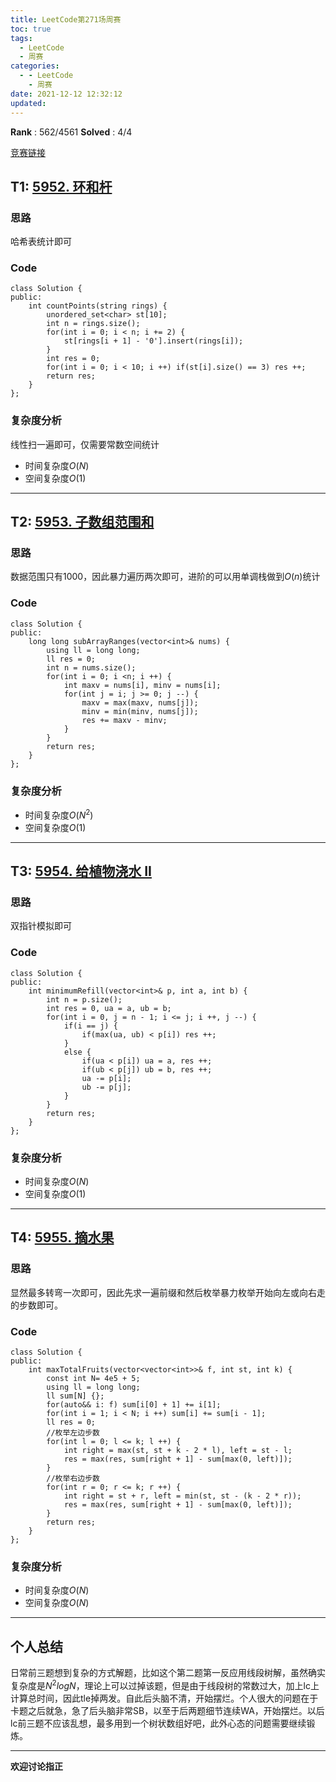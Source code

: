 ```yaml
---
title: LeetCode第271场周赛
toc: true
tags:
  - LeetCode
  - 周赛
categories:
  - - LeetCode
    - 周赛
date: 2021-12-12 12:32:12
updated:
---
```


**Rank** : 562/4561
**Solved** : 4/4

[竞赛链接](https://leetcode-cn.com/contest/weekly-contest-271/)

<!--more-->

## T1: [5952. 环和杆](https://leetcode-cn.com/problems/rings-and-rods/)  

### 思路
哈希表统计即可
### Code
```
class Solution {
public:
    int countPoints(string rings) {
        unordered_set<char> st[10];
        int n = rings.size();
        for(int i = 0; i < n; i += 2) {
            st[rings[i + 1] - '0'].insert(rings[i]);
        }
        int res = 0;
        for(int i = 0; i < 10; i ++) if(st[i].size() == 3) res ++;
        return res;
    }
};
```
### 复杂度分析
线性扫一遍即可，仅需要常数空间统计
- 时间复杂度$O(N)$
- 空间复杂度$O(1)$
----

## T2: [5953. 子数组范围和](https://leetcode-cn.com/problems/sum-of-subarray-ranges/)  

### 思路
数据范围只有1000，因此暴力遍历两次即可，进阶的可以用单调栈做到$O(n)$统计
### Code
```
class Solution {
public:
    long long subArrayRanges(vector<int>& nums) {
        using ll = long long;
        ll res = 0;
        int n = nums.size();
        for(int i = 0; i <n; i ++) {
            int maxv = nums[i], minv = nums[i];
            for(int j = i; j >= 0; j --) {
                maxv = max(maxv, nums[j]);
                minv = min(minv, nums[j]);
                res += maxv - minv;
            }
        }
        return res;
    }
};
```
### 复杂度分析

- 时间复杂度$O(N^2)$
- 空间复杂度$O(1)$
----

## T3: [5954. 给植物浇水 II](https://leetcode-cn.com/problems/watering-plants-ii/)  

### 思路
双指针模拟即可  
### Code
```
class Solution {
public:
    int minimumRefill(vector<int>& p, int a, int b) {
        int n = p.size();
        int res = 0, ua = a, ub = b;
        for(int i = 0, j = n - 1; i <= j; i ++, j --) {
            if(i == j) {
                if(max(ua, ub) < p[i]) res ++;
            }
            else {
                if(ua < p[i]) ua = a, res ++;
                if(ub < p[j]) ub = b, res ++;
                ua -= p[i];
                ub -= p[j];
            }
        }
        return res;
    }
};
```

### 复杂度分析
- 时间复杂度$O(N)$
- 空间复杂度$O(1)$ 
----

## T4: [5955. 摘水果](https://leetcode-cn.com/problems/maximum-fruits-harvested-after-at-most-k-steps/)  

### 思路
显然最多转弯一次即可，因此先求一遍前缀和然后枚举暴力枚举开始向左或向右走的步数即可。  
### Code
```
class Solution {
public:
    int maxTotalFruits(vector<vector<int>>& f, int st, int k) {
        const int N= 4e5 + 5;
        using ll = long long;
        ll sum[N] {};
        for(auto&& i: f) sum[i[0] + 1] += i[1];
        for(int i = 1; i < N; i ++) sum[i] += sum[i - 1];
        ll res = 0;
        //枚举左边步数
        for(int l = 0; l <= k; l ++) {
            int right = max(st, st + k - 2 * l), left = st - l;
            res = max(res, sum[right + 1] - sum[max(0, left)]);
        }
        //枚举右边步数
        for(int r = 0; r <= k; r ++) {
            int right = st + r, left = min(st, st - (k - 2 * r));
            res = max(res, sum[right + 1] - sum[max(0, left)]);
        }
        return res;
    }
};
```

### 复杂度分析
- 时间复杂度$O(N)$
- 空间复杂度$O(N)$
----

## 个人总结
日常前三题想到复杂的方式解题，比如这个第二题第一反应用线段树解，虽然确实复杂度是$N^2logN$，理论上可以过掉该题，但是由于线段树的常数过大，加上lc上计算总时间，因此tle掉两发。自此后头脑不清，开始摆烂。个人很大的问题在于卡题之后就急，急了后头脑非常SB，以至于后两题细节连续WA，开始摆烂。以后lc前三题不应该乱想，最多用到一个树状数组好吧，此外心态的问题需要继续锻炼。


----
**欢迎讨论指正**
